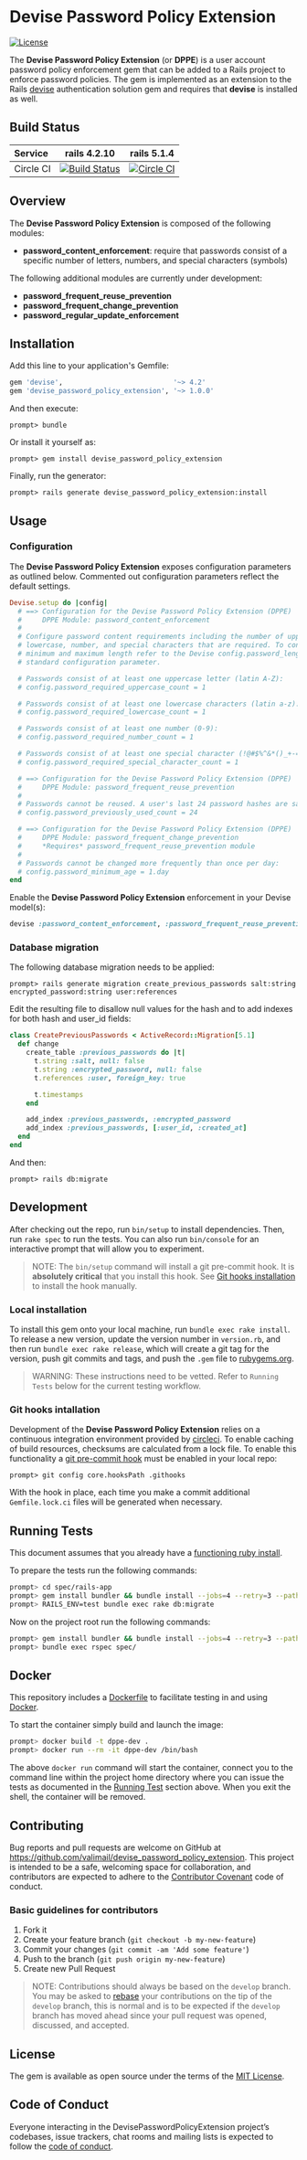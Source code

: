 # Devise Password Policy Extension

[![License](http://img.shields.io/badge/license-MIT-yellowgreen.svg)](#license)

The __Devise Password Policy Extension__ (or __DPPE__) is a user account password policy enforcement gem that can be
added to a Rails project to enforce password policies. The gem is implemented as an extension to the Rails
[devise](https://github.com/plataformatec/devise) authentication solution gem and requires that __devise__ is installed
as well.

## Build Status

| Service    | rails 4.2.10 | rails 5.1.4 |
|:-----------|:------------:|:-----------:|
| Circle CI  | [![Build Status](https://img.shields.io/badge/build-none-lightgrey.svg)]() | [![Circle CI](https://circleci.com/gh/ValiMail/devise_password_policy_extension/tree/master.svg?style=shield&circle-token=a752164d3935bb6ad865ef67012c2c0099730d30)]() |

## Overview

The __Devise Password Policy Extension__ is composed of the following modules:

- __password_content_enforcement__: require that passwords consist of a specific number of letters, numbers, and special 
  characters (symbols)

The following additional modules are currently under development:

- __password_frequent_reuse_prevention__
- __password_frequent_change_prevention__
- __password_regular_update_enforcement__

## Installation

Add this line to your application's Gemfile:

```ruby
gem 'devise',                           '~> 4.2'
gem 'devise_password_policy_extension', '~> 1.0.0'
```

And then execute:

```shell
prompt> bundle
```

Or install it yourself as:

```shell
prompt> gem install devise_password_policy_extension
```

Finally, run the generator:

```shell
prompt> rails generate devise_password_policy_extension:install
```

## Usage

### Configuration

The __Devise Password Policy Extension__ exposes configuration parameters as outlined below. Commented out configuration
parameters reflect the default settings.

```ruby
Devise.setup do |config|
  # ==> Configuration for the Devise Password Policy Extension (DPPE)
  #     DPPE Module: password_content_enforcement
  #
  # Configure password content requirements including the number of uppercase,
  # lowercase, number, and special characters that are required. To configure the
  # minimum and maximum length refer to the Devise config.password_length
  # standard configuration parameter.

  # Passwords consist of at least one uppercase letter (latin A-Z):
  # config.password_required_uppercase_count = 1

  # Passwords consist of at least one lowercase characters (latin a-z):
  # config.password_required_lowercase_count = 1

  # Passwords consist of at least one number (0-9):
  # config.password_required_number_count = 1

  # Passwords consist of at least one special character (!@#$%^&*()_+-=[]{}|'):
  # config.password_required_special_character_count = 1

  # ==> Configuration for the Devise Password Policy Extension (DPPE)
  #     DPPE Module: password_frequent_reuse_prevention
  #
  # Passwords cannot be reused. A user's last 24 password hashes are saved:
  # config.password_previously_used_count = 24

  # ==> Configuration for the Devise Password Policy Extension (DPPE)
  #     DPPE Module: password_frequent_change_prevention
  #     *Requires* password_frequent_reuse_prevention module
  #
  # Passwords cannot be changed more frequently than once per day:
  # config.password_minimum_age = 1.day
end
```

Enable the __Devise Password Policy Extension__ enforcement in your Devise model(s):

```ruby
devise :password_content_enforcement, :password_frequent_reuse_prevention
```

### Database migration

The following database migration needs to be applied:

```shell
prompt> rails generate migration create_previous_passwords salt:string encrypted_password:string user:references
```

Edit the resulting file to disallow null values for the hash and to add indexes for both hash and user_id fields:

```ruby
class CreatePreviousPasswords < ActiveRecord::Migration[5.1]
  def change
    create_table :previous_passwords do |t|
      t.string :salt, null: false
      t.string :encrypted_password, null: false
      t.references :user, foreign_key: true

      t.timestamps
    end

    add_index :previous_passwords, :encrypted_password
    add_index :previous_passwords, [:user_id, :created_at]
  end
end

```

And then:

```shell
prompt> rails db:migrate
```

## Development

After checking out the repo, run `bin/setup` to install dependencies. Then, run `rake spec` to run the tests. You can
also run `bin/console` for an interactive prompt that will allow you to experiment.

>NOTE: The `bin/setup` command will install a git pre-commit hook. It is __absolutely critical__ that you install this
hook. See [Git hooks installation](#git-hooks) to install the hook manually.

### Local installation

To install this gem onto your local machine, run `bundle exec rake install`. To release a new version, update the
version number in `version.rb`, and then run `bundle exec rake release`, which will create a git tag for the version,
push git commits and tags, and push the `.gem` file to [rubygems.org](https://rubygems.org).

>WARNING: These instructions need to be vetted. Refer to `Running Tests` below for the current testing workflow.

<a name="git-hooks"></a>

### Git hooks intallation

Development of the __Devise Password Policy Extension__ relies on a continuous integration environment provided by
[circleci](https://circleci.com/). To enable caching of build resources, checksums are calculated from a lock file. To
enable this functionality a [git pre-commit hook](https://git-scm.com/docs/githooks) must be enabled in your local repo:

```shell
prompt> git config core.hooksPath .githooks
```

With the hook in place, each time you make a commit additional `Gemfile.lock.ci` files will be generated when necessary.

<a name="running-tests"></a>

## Running Tests

This document assumes that you already have a [functioning ruby install](https://rvm.io/).

To prepare the tests run the following commands:

```bash
prompt> cd spec/rails-app
prompt> gem install bundler && bundle install --jobs=4 --retry=3 --path ../../vendor/bundle
prompt> RAILS_ENV=test bundle exec rake db:migrate
```

Now on the project root run the following commands:

```bash
prompt> gem install bundler && bundle install --jobs=4 --retry=3 --path vendor/bundle
prompt> bundle exec rspec spec/
```

## Docker

This repository includes a [Dockerfile](https://docs.docker.com/engine/reference/builder/) to facilitate testing in and
using [Docker](https://www.docker.com/).

To start the container simply build and launch the image:

```bash
prompt> docker build -t dppe-dev .
prompt> docker run --rm -it dppe-dev /bin/bash
```

The above `docker run` command will start the container, connect you to the command line within the project home
directory where you can issue the tests as documented in the [Running Test](#running-tests) section above. When you exit
the shell, the container will be removed.

## Contributing

Bug reports and pull requests are welcome on GitHub at https://github.com/valimail/devise_password_policy_extension.
This project is intended to be a safe, welcoming space for collaboration, and contributors are expected to adhere to the
[Contributor Covenant](http://contributor-covenant.org) code of conduct.

### Basic guidelines for contributors

1. Fork it
2. Create your feature branch (`git checkout -b my-new-feature`)
3. Commit your changes (`git commit -am 'Add some feature'`)
4. Push to the branch (`git push origin my-new-feature`)
5. Create new Pull Request

>NOTE: Contributions should always be based on the `develop` branch. You may be asked to [rebase](https://git-scm.com/docs/git-rebase)
your contributions on the tip of the `develop` branch, this is normal and is to be expected if the `develop` branch has
moved ahead since your pull request was opened, discussed, and accepted.

## License

The gem is available as open source under the terms of the [MIT License](https://opensource.org/licenses/MIT).

## Code of Conduct

Everyone interacting in the DevisePasswordPolicyExtension project’s codebases, issue trackers, chat rooms and mailing
lists is expected to follow the [code of conduct](https://github.com/[USERNAME]/devise_password_policy_extension/blob/master/CODE_OF_CONDUCT.md).
